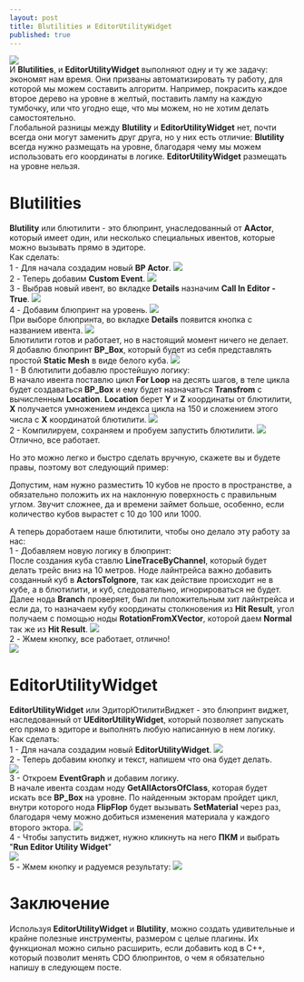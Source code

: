 ```yaml
---
layout: post
title: Blutilities и EditorUtilityWidget
published: true
---
```

![]({{site.baseurl}}/images/2023-01-03-blutilities-and-editorutilitywidget/2023-01-03-blutilities-and-editorutilitywidget.1.png)  
И **Blutilities**, и **EditorUtilityWidget** выполняют одну и ту же задачу: экономят нам время. Они призваны автоматизировать ту работу, для которой мы можем составить алгоритм.
Например, покрасить каждое второе дерево на уровне в желтый, поставить лампу на каждую тумбочку, или что угодно еще, что мы можем, но не хотим делать самостоятельно.  
Глобальной разницы между **Blutility** и **EditorUtilityWidget** нет, почти всегда они могут заменить друг друга, но у них есть отличие: **Blutility** всегда нужно размещать на уровне, благодаря чему мы можем использовать его координаты в логике. **EditorUtilityWidget** размещать на уровне нельзя.

# Blutilities
**Blutility** или блютилити - это блюпринт, унаследованный от **AActor**, который имеет один, или несколько специальных ивентов, которые можно вызывать прямо в эдиторе.  
Как сделать:  
1 - Для начала создадим новый **BP Actor**.
![]({{site.baseurl}}/images/2023-01-03-blutilities-and-editorutilitywidget/2023-01-03-blutilities-and-editorutilitywidget.2.png)  
2 - Теперь добавим **Custom Event**.
![]({{site.baseurl}}/images/2023-01-03-blutilities-and-editorutilitywidget/2023-01-03-blutilities-and-editorutilitywidget.3.png)  
3 - Выбрав новый ивент, во вкладке **Details** назначим **Call In Editor - True**.
![]({{site.baseurl}}/images/2023-01-03-blutilities-and-editorutilitywidget/2023-01-03-blutilities-and-editorutilitywidget.4.png)  
4 - Добавим блюпринт на уровень.
![]({{site.baseurl}}/images/2023-01-03-blutilities-and-editorutilitywidget/2023-01-03-blutilities-and-editorutilitywidget.5.png)  
При выборе блюпринта, во вкладке **Details** появится кнопка с названием ивента.
![]({{site.baseurl}}/images/2023-01-03-blutilities-and-editorutilitywidget/2023-01-03-blutilities-and-editorutilitywidget.6.png)  
Блютилити готов и работает, но в настоящий момент ничего не делает.  
Я добавлю блюпринт **BP_Box**, который будет из себя представлять простой **Static Mesh** в виде белого куба.
![]({{site.baseurl}}/images/2023-01-03-blutilities-and-editorutilitywidget/2023-01-03-blutilities-and-editorutilitywidget.7.png)  
1 - В блютилити добавлю простейшую логику:  
  В начало ивента поставлю цикл **For Loop** на десять шагов, в теле цикла будет создаваться **BP_Box** и ему будет назначаться **Transfrom** с вычисленным **Location**. **Location** берет **Y** и **Z** координаты от блютилити, **X** получается умножением индекса цикла на 150 и сложением этого числа с **X** координатой блютилити.
![]({{site.baseurl}}/images/2023-01-03-blutilities-and-editorutilitywidget/2023-01-03-blutilities-and-editorutilitywidget.8.png)  
2 - Компилируем, сохраняем и пробуем запустить блютилити.
![]({{site.baseurl}}/images/2023-01-03-blutilities-and-editorutilitywidget/2023-01-03-blutilities-and-editorutilitywidget.9.png)  
Отлично, все работает.  

Но это можно легко и быстро сделать вручную, скажете вы и будете правы, поэтому вот следующий пример:

Допустим, нам нужно разместить 10 кубов не просто в пространстве, а обязательно положить их на наклонную поверхность с правильным углом. Звучит сложнее, да и времени займет больше, особенно, если количество кубов вырастет с 10 до 100 или 1000.

А теперь доработаем наше блютилити, чтобы оно делало эту работу за нас:  
1 - Добавляем новую логику в блюпринт:  
  После создания куба ставлю **LineTraceByChannel**, который будет делать трейс вниз на 10 метров. Ноде лайнтрейса важно добавить созданный куб в **ActorsToIgnore**, так как действие происходит не в кубе, а в блютилити, и куб, следовательно, игнорироваться не будет. Далее нода **Branch** проверяет, был ли положительным хит лайнтрейса и если да, то назначаем кубу координаты столкновения из **Hit Result**, угол получаем с помощью ноды **RotationFromXVector**, которой даем **Normal** так же из **Hit Result**.
![]({{site.baseurl}}/images/2023-01-03-blutilities-and-editorutilitywidget/2023-01-03-blutilities-and-editorutilitywidget.10.png)  
2 - Жмем кнопку, все работает, отлично!  
![]({{site.baseurl}}/images/2023-01-03-blutilities-and-editorutilitywidget/2023-01-03-blutilities-and-editorutilitywidget.11.png)  

# EditorUtilityWidget
**EditorUtilityWidget** или ЭдиторЮтилитиВиджет - это блюпринт виджет, наследованный от **UEditorUtilityWidget**, который позволяет запускать его прямо в эдиторе и выполнять любую написанную в нем логику.  
Как сделать:  
1 - Для начала создадим новый **EditorUtilityWidget**.
![]({{site.baseurl}}/images/2023-01-03-blutilities-and-editorutilitywidget/2023-01-03-blutilities-and-editorutilitywidget.12.png)  
2 - Теперь добавим кнопку и текст, напишем что она будет делать.  
![]({{site.baseurl}}/images/2023-01-03-blutilities-and-editorutilitywidget/2023-01-03-blutilities-and-editorutilitywidget.13.png)  
3 - Откроем **EventGraph** и добавим логику.  
  В начале ивента создам ноду **GetAllActorsOfClass**, которая будет искать все **BP_Box** на уровне. По найденным экторам пройдет цикл, внутри которого нода **FlipFlop** будет вызывать **SetMaterial** через раз, благодаря чему можно добиться изменения материала у каждого второго эктора. 
![]({{site.baseurl}}/images/2023-01-03-blutilities-and-editorutilitywidget/2023-01-03-blutilities-and-editorutilitywidget.14.png)  
4 - Чтобы запустить виджет, нужно кликнуть на него **ПКМ** и выбрать "**Run Editor Utility Widget**"  
![]({{site.baseurl}}/images/2023-01-03-blutilities-and-editorutilitywidget/2023-01-03-blutilities-and-editorutilitywidget.15.png)  
5 - Жмем кнопку и радуемся результату:
![]({{site.baseurl}}/images/2023-01-03-blutilities-and-editorutilitywidget/2023-01-03-blutilities-and-editorutilitywidget.16.png)  

# Заключение
Используя **EditorUtilityWidget** и **Blutility**, можно создать удивительные и крайне полезные инструменты, размером с целые плагины. Их функционал можно сильно расширить, если добавить код в C++, который позволит менять CDO блюпринтов, о чем я обязательно напишу в следующем посте.  

